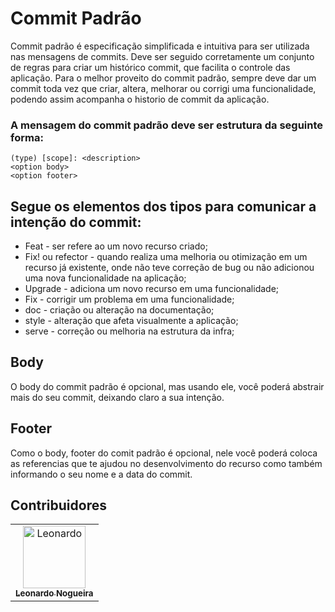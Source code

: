 # Commit Padrão

Commit padrão é especificação simplificada e intuitiva para ser utilizada nas mensagens de commits. Deve ser seguido corretamente um conjunto de regras para criar um histórico commit, que facilita o controle das aplicação.
Para o melhor proveito do commit padrão, sempre deve dar um commit toda vez que criar, altera, melhorar ou corrigi uma funcionalidade, podendo assim acompanha o historio de commit da aplicação.

### A mensagem do commit padrão deve ser estrutura da seguinte forma:

```
(type) [scope]: <description>
<option body>
<option footer>
```

## Segue os elementos dos tipos para comunicar a intenção do commit:

- Feat - ser refere ao um novo recurso criado;
- Fix! ou refector - quando realiza uma melhoria ou otimização em um recurso já existente, onde não teve correção de bug ou não adicionou uma nova funcionalidade na aplicação;
- Upgrade - adiciona um novo recurso em uma funcionalidade;
- Fix - corrigir um problema em uma funcionalidade;
- doc - criação ou alteração na documentação;
- style - alteração que afeta visualmente a aplicação;
- serve - correção ou melhoria na estrutura da infra;

## Body

O body do commit padrão é opcional, mas usando ele, você poderá abstrair mais do seu commit, deixando claro a sua intenção.

## Footer

Como o body, footer do comit padrão é opcional, nele você poderá coloca as referencias que te ajudou no desenvolvimento do recurso como também informando o seu nome e a data do commit.

## Contribuidores

<table>
  <tr>
    <td align="center">
      <a href="https://github.com/master-jr">
        <img src="https://media.licdn.com/dms/image/D4D03AQHJwPniMGBX5g/profile-displayphoto-shrink_800_800/0/1672283207011?e=1684972800&v=beta&t=IQ8ospuAguRiszyD0bSr3IDpYM69dUYiAk9GY3G-VVM" width="100px;" alt="Leonardo"/><br>
        <sub>
          <b>Leonardo Nogueira</b>
        </sub>
      </a>
    </td>
  </tr>
</table>
